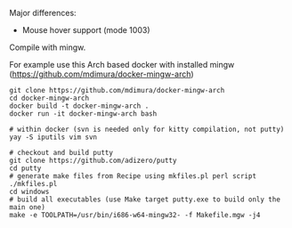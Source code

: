 Major differences:

* Mouse hover support (mode 1003)

Compile with mingw.

For example use this Arch based docker with installed mingw (https://github.com/mdimura/docker-mingw-arch)

    git clone https://github.com/mdimura/docker-mingw-arch
    cd docker-mingw-arch
    docker build -t docker-mingw-arch .
    docker run -it docker-mingw-arch bash

    # within docker (svn is needed only for kitty compilation, not putty)
    yay -S iputils vim svn

    # checkout and build putty
    git clone https://github.com/adizero/putty
    cd putty
    # generate make files from Recipe using mkfiles.pl perl script
    ./mkfiles.pl
    cd windows
    # build all executables (use Make target putty.exe to build only the main one)
    make -e TOOLPATH=/usr/bin/i686-w64-mingw32- -f Makefile.mgw -j4
